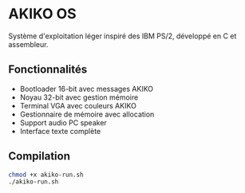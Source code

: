 # AKIKO OS

Système d'exploitation léger inspiré des IBM PS/2, développé en C et assembleur.

## Fonctionnalités

- Bootloader 16-bit avec messages AKIKO
- Noyau 32-bit avec gestion mémoire
- Terminal VGA avec couleurs AKIKO
- Gestionnaire de mémoire avec allocation
- Support audio PC speaker
- Interface texte complète

## Compilation

```bash
chmod +x akiko-run.sh
./akiko-run.sh